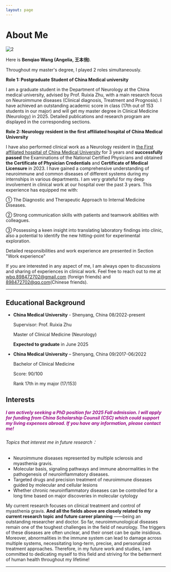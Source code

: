 ```yaml
---
layout: page
---
```


# About Me

![2](/Users/angelia/Documents/GitHub/Angelia0316.github.io/2.jpg)

Here is **Benqiao Wang (Angelia, 王本俏)**. 

Throughout my master's degree, I played 2 roles simultaneously.

**Role 1: Postgraduate Student of China Medical university** <br>

I am a graduate student in the Department of Neurology at the China medical university, advised by Prof. Ruixia Zhu, with a main research focus on Neuroimmune diseases (Clinical diagnosis, Treatment and Prognosis). I have achieved an outstanding academic score in class (17th out of 153 students in our major) and will get my master degree in Clinical Medicine (Neurology) in 2025.  Detailed publications and research program are displayed in the corresponding sections. 

**Role 2: Neurology resident in the first affiliated hospital of China Medical University**<br>

I have also performed clinical work as a Neurology resident in [the First affiliated hospital of China Medical University](https://www.cmu1h.com/home) for 3 years and **successfully passed** the Examinations of the National Certified Physicians and obtained **the Certificate of Physician Credentials** and **Certificate of Medical Licensure** in 2023. I have gained a comprehensive understanding of neuroimmune and common diseases of different systems during my internships in various departments.  I am very grateful for my deep involvement in clinical work at our hospital over the past 3 years. This experience has equipped me with: <br>

① The Diagnostic and Therapeutic Approach to Internal Medicine Diseases.<br>

② Strong communication skills with patients and teamwork abilities with colleagues.<br>

③ Possessing a keen insight into translating laboratory findings into clinic, also a potential  to identify the new hitting-point for experimental exploration.<br>

Detailed responsibilities and work experience are presented in Section "Work experience"

If you are interested in any aspect of me, I am always open to discussions and sharing of experiences in clinical work. Feel free to reach out to me at wbq.898472702@gmail.com (foreign friends) and 898472702@qq.com(Chinese friends).

---

## Educational Background

- **China Medical University** - Shenyang, China                                                                              08/2022-present

  Supervisor: Prof. Ruixia Zhu

  Master of Clinical Medicine (Neurology)

  **Expected to graduate** in June 2025

   

- **China Medical University** – Shenyang, China                                                                             09/2017-06/2022

  Bachelor of Clinical Medicine
  
  Score: 90/100 
  
  Rank 17th in my major (17/153)

## <font color=""> Interests</font>

##### *<font color="990085876">I am actively seeking a PhD position for 2025 Fall admission. I will apply for funding from China Scholarship Counsil (CSC) which could support my living expenses abroad. If you have any information, please contact me!</font>*



###### Topics that interest me in future research：

- Neuroimmune diseases represented by multiple sclerosis and myasthenia gravis. 
- Molecular basis, signaling pathways and immune abnormalities in the pathogenesis of neuroinflammatory diseases.
- Targeted drugs and precision treatment of neuroimmune diseases guided by molecular and cellular lesions
- Whether chronic neuroinflammatory diseases can be controlled for a long time based on major discoveries in molecular cytology

My current research focuses on clinical treatment and control of myasthenia gravis. **And all the fields above are <font color="">closely related</font> to my current research topic and future career planning** ——being an outstanding researcher and doctor. So far, neuroimmunological diseases remain one of the toughest challenges in the field of neurology. The triggers of these diseases are often unclear, and their onset can be quite insidious. Moreover, abnormalities in the immune system can lead to damage across multiple systems, necessitating long-term, precise, and personalized treatment approaches. Therefore, in my future work and studies, I am committed to dedicating myself to this field and striving for the betterment of human health throughout my lifetime!





---



